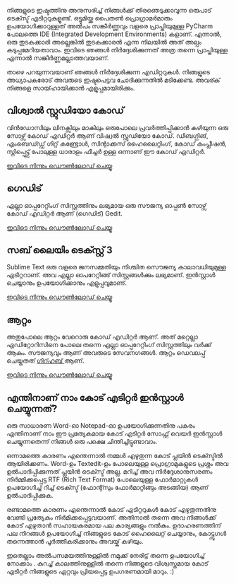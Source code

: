 നിങ്ങളുടെ ഇഷ്ടത്തിനു അനുസരിച്ച് നിങ്ങള്‍ക്ക് തിരഞെടുക്കാവുന്ന ഒരുപാട് ടെക്സ്ട് എടിറ്ററുകളൂണ്ട്. ഒട്ടുമിയ്ക്ക പൈതണ്‍ പ്രൊഗ്രാമര്‍മാരും ഉപയോഗിക്കാറുള്ളത് അല്‍പ‌ം സങ്കീര്‍ണ്ണവും വളരെ പ്രാപ്തിയുമുള്ള PyCharm പോലത്തെ IDE (Integrated Development Environments) കളാണ്. എന്നാല്‍, ഒരു തുടകക്കാരി അല്ലെങ്കില്‍ തുടകക്കാരന്‍ എന്ന നിലയില്‍ അത് അല്പം കടുപ്പമേറിയതാവാം. ഇവിടെ ഞങ്ങള്‍ നിര്‍ദ്ദേശിക്കുന്നത് അത്ര തന്നെ പ്രാപ്തിയുള്ള എന്നാല്‍ സങ്കീര്‍ണ്ണമല്ലാത്തവയാണ്.

താഴെ പറയുന്നവയാണ് ഞങ്ങൾ നിർദ്ദേശിക്കുന്ന എഡിറ്ററുകൾ. നിങ്ങളുടെ അധ്യാപകരോട് അവരുടെ ഇഷ്ടപെട്ടവ ചോദിക്കുന്നതിൽ മടിക്കേണ്ട. അവര്ക് നിങ്ങളെ സായ്ഹായിക്കാൻ എളുപ്പമായിരിക്കും.

## വിശ്വാൽ സ്റ്റുഡിയോ കോഡ്

വിൻഡോസിലും ലിനക്സിലും മാകിലും ഒരുപോലെ പ്രവർത്തിപ്പിക്കാൻ കഴിയുന്ന ഒരു സോഴ്സ് കോഡ് എഡിറ്റർ ആണ് വിഷ്വൽ സ്റ്റുഡിയോ കോഡ്. ഡീബഗ്ഗിങ്, എംബെഡ്ഡ്ഡ് ഗിറ്റ് കണ്ട്രോൾ, സിന്റാക്കസ് ഹൈലൈറ്റിംഗ്, കോഡ് കംപ്ലീഷൻ, സ്നിപ്പെട്ട്സ് പോലുള്ള ധാരാളം ഫീച്ചർ ഉള്ള ഒന്നാണ് ഈ കോഡ് എഡിറ്റർ.

[ഇവിടെ നിന്നും ഡൌണ്‍ലോഡ് ചെയ്യൂ](https://code.visualstudio.com/download)

## ഗെഡിട്

എല്ലാ ഓപ്പറേറ്റിംഗ് സിസ്റ്റത്തിനും ലഭ്യമായ ഒരു സൗജന്യ ഓപ്പൺ സോഴ്സ് കോഡ് എഡിറ്റർ ആണ് (ഗെഡിട്) Gedit.

[ഇവിടെ നിന്നും ഡൌണ്‍ലോഡ് ചെയ്യൂ](https://wiki.gnome.org/Apps/Gedit#Download)

## സബ് ലൈയിം ടെക്സ്റ്റ് 3

Sublime Text ഒരു വളരെ ജനസമ്മതിയും നിശ്ചിത സൌജന്യ കാലാവധിയുമുള്ള എടിറ്ററാണ്. അവ എല്ലാ ഓപറേറ്റിങ്ങ്‌ സിസ്റ്റങ്ങള്‍ക്കും ലഭ്യമാണ്. ഇന്‍സ്റ്റാള്‍ ചെയ്യാനും ഉപയോഗിക്കാനും എളുപ്പവുമാണ്.

[ഇവിടെ നിന്നും ഡൌണ്‍ലോഡ് ചെയ്യൂ](https://www.sublimetext.com/3)

## ആറ്റം 

അതുപോലെ ആറ്റം വേറൊരു കോഡ് എഡിറ്റർ ആണ്. അത് മറ്റെല്ലാ എഡിറ്റോറിസിനെ പോലെ തന്നെ എല്ലാ ഓപ്പറേറ്റിംഗ് സിസ്റ്റത്തിലും വർക്ക് ആകും. സൗജന്യവും ആണ് അവരുടെ സേവനഗങ്ങൾ. ആറ്റം ഡെവലപ്പ് ചെയ്തതത് [ഗിറ്ഹബ് ](https://github.com/)ആണ്.

[ഇവിടെ നിന്നും ഡൌണ്‍ലോഡ് ചെയ്യൂ](https://atom.io/)

## എന്തിനാണ് നാം കോട് എടിറ്റര്‍ ഇന്‍സ്റ്റാള്‍ ചെയ്യുന്നത്?

ഒരു സാധാരണ Word-ഓ Notepad-ഓ ഉപയോഗിക്കുന്നതിനു പകരം എന്തിനാണ് നാം ഈ പ്രത്യേകമായ കോട് എടിറ്റര്‍ സോഫ്റ്റ് വെയര്‍ ഇന്‍സ്റ്റാള്‍ ചെയ്യുന്നതെന്ന് നിങ്ങള്‍ ഒരു പക്ഷെ ചിന്തിച്ചിട്ടുണ്ടാവാം.

ഒന്നാമത്തെ കാരണം എന്തെന്നാല്‍ നമ്മള്‍ എഴുതുന്ന കോട് പ്ലയിന്‍ ടെക്സ്ടില്‍ ആയിരിക്കണം. Word-ഉം Textedit-ഉം പോലെയുള്ള പ്രൊഗ്രാമുകളുടെ പ്രശ്നം അവ ഉല്‍പാദിപ്പിക്കുന്നത് പ്ലയിന്‍ ടെക്സ്ട് അല്ല. മറിച്ച് അവ നിര്‍ദ്ദേശാനുസരണം നിര്‍മ്മിക്കപ്പെട്ട RTF (Rich Text Format) പോലെയുള്ള ഫോര്‍മാറ്റുകള്‍ ഉപയോഗിച്ച് റിച്ച് ടെക്സ്ട് (ഫോന്റ്സും ഫോര്‍മാറ്റിങ്ങും അടങ്ങിയ) ആണ് ഉല്‍പാദിപ്പിക്കുക.

രണ്ടാമത്തെ കാരണം എന്തെന്നാല്‍ കോട് എടിറ്ററുകള്‍ കോട് എഴുതുന്നതിനു വേണ്ടി പ്രത്യേകം നിര്‍മിക്കപ്പെട്ടവയാണ്. അതിനാല്‍ തന്നെ അവ നിങ്ങള്‍ക്ക് കോട് എഴുതാന്‍ സഹായകരമായ പല കാര്യങ്ങളും നല്‍കും. ഉദാഹരണത്തിന് പല നിറങ്ങള്‍ ഉപയോഗിച്ച് നിങ്ങളുടെ കോട് ഹൈലൈറ്റ് ചെയ്യാനും, കോട്ട്സുഗള്‍ തന്നെത്താന്‍ പൂര്‍ത്തീകരിക്കാനും അവയ്ക് കഴിയും.

ഇതെല്ലാം അല്‍പസമയത്തിനുള്ളില്‍ നമുക്ക് നേരിട്ട് തന്നെ ഉപയോഗിച്ച് നോക്കാം . കുറച്ച് കാലത്തിനുള്ളില്‍ തന്നെ നിങ്ങളുടെ വിശ്വസ്തമായ കോട് എടിറ്റര്‍ നിങ്ങളുടെ ഏറ്റവും പ്രിയപ്പെട്ട ഉപഗരണമായി മാറും. :)